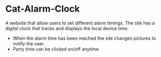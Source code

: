 # Cat-Alarm-Clock
A website that allow users to set different alarm timings. The site has a digital clock that tracks and displays the local device time. 

- When the alarm time has been reached the site changes pictures to notify the user.
- Party time can be clicked on/off anytime
